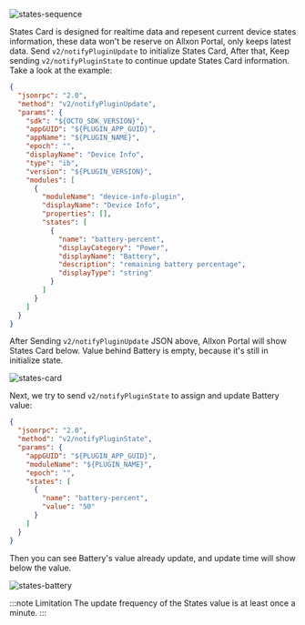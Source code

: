 ![states-sequence](../_img/states-sequence.png)

States Card is designed for realtime data and repesent current device states information, these data won't be reserve on Allxon Portal, only keeps latest data. Send `v2/notifyPluginUpdate` to initialize States Card, After that, Keep sending `v2/notifyPluginState` to continue update States Card information. Take a look at the example:

```json {17-25}
{
  "jsonrpc": "2.0",
  "method": "v2/notifyPluginUpdate",
  "params": {
    "sdk": "${OCTO_SDK_VERSION}",
    "appGUID": "${PLUGIN_APP_GUID}",
    "appName": "${PLUGIN_NAME}",
    "epoch": "",
    "displayName": "Device Info",
    "type": "ib",
    "version": "${PLUGIN_VERSION}",
    "modules": [
      {
        "moduleName": "device-info-plugin",
        "displayName": "Device Info",
        "properties": [],
        "states": [
          {
            "name": "battery-percent",
            "displayCategory": "Power",
            "displayName": "Battery",
            "description": "remaining battery percentage",
            "displayType": "string"
          }
        ]
      }
    ]
  }
}
```

After Sending `v2/notifyPluginUpdate` JSON above, Allxon Portal will show States Card below. Value behind Battery is empty, because it's still in initialize state.

![states-card](../_img/states-card.png)

Next, we try to send `v2/notifyPluginState` to assign and update Battery value:

```json {11}
{
  "jsonrpc": "2.0",
  "method": "v2/notifyPluginState",
  "params": {
    "appGUID": "${PLUGIN_APP_GUID}",
    "moduleName": "${PLUGIN_NAME}",
    "epoch": "",
    "states": [
      {
        "name": "battery-percent",
        "value": "50"
      }
    ]
  }
}
```

Then you can see Battery's value already update, and update time will show below the value.

![states-battery](../_img/states-battery-50.png)

:::note Limitation
The update frequency of the States value is at least once a minute.
:::
